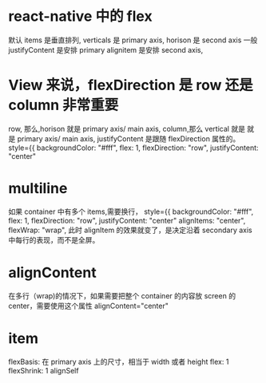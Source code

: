 # react-native 中的 flex

默认 items 是垂直排列, verticals 是 primary axis,
horison 是 second axis
一般 justifyContent 是安排 primary
alignitem 是安排 second axis,

# View 来说，flexDirection 是 row 还是 column 非常重要

row, 那么,horison 就是 primary axis/ main axis,
column,那么 vertical 就是 就是 primary axis/ main axis,
justifyContent 是跟随 flexDirection 属性的。
style={{
backgroundColor: "#fff",
flex: 1,
flexDirection: "row",
justifyContent: "center"

# multiline

如果 container 中有多个 items,需要换行，
style={{
backgroundColor: "#fff",
flex: 1,
flexDirection: "row",
justifyContent: "center"
alignItems: "center",
flexWrap: "wrap",
此时 alignItem 的效果就变了，是决定沿着 secondary axis 中每行的表现，而不是全屏。

# alignContent

在多行（wrap)的情况下，如果需要把整个 container 的内容放 screen 的 center，需要使用这个属性
alignContent="center"

# item

flexBasis: 在 primary axis 上的尺寸，相当于 width 或者 height
flex: 1
flexShrink: 1
alignSelf
